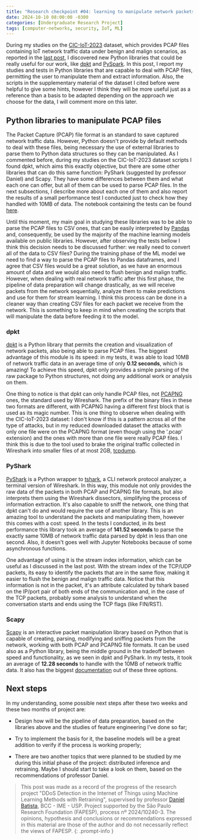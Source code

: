 ```yaml
---
title: "Research checkpoint #04: learning to manipulate network packets in Python"
date: 2024-10-10 08:00:00 -0300
categories: [Undergraduate Research Project]
tags: [computer-networks, security, IoT, ML]
---
```


During my studies on the [CIC-IoT-2023](https://www.unb.ca/cic/datasets/iotdataset-2023.html) dataset, which provides PCAP files containing IoT network traffic data under benign and malign scenarios, as reported in the [last post](https://otavioolsilva.github.io/posts/research-03/), I discovered new Python libraries that could be really useful for our work, like [dpkt](https://dpkt.readthedocs.io/en/latest/) and [PySpark](https://spark.apache.org/docs/latest/api/python/index.html). In this post, I report my studies and tests in Python libraries that are capable to deal with PCAP files, permitting the user to manipulate them and extract information. Also, the scripts in the supplementary material of the dataset I cited before were helpful to give some hints, however I think they will be more useful just as a reference than a basis to be adapted depending on the approach we choose for the data, I will comment more on this later.

## Python libraries to manipulate PCAP files

The Packet Capture (PCAP) file format is an standard to save captured network traffic data. However, Python doesn't provide by default methods to deal with these files, being necessary the use of external libraries to parse them to Python data structures so they can be manipulated. As I commented before, during my studies on the CIC-IoT-2023 dataset scripts I found dpkt, which aims this exactly objective, but there are some other libraries that can do this same function: PyShark (suggested by professor Daniel) and Scapy. They have some differences between them and what each one can offer, but all of them can be used to parse PCAP files. In the next subsections, I describe more about each one of them and also report the results of a small performance test I conducted just to check how they handled with 10MB of data. The notebook containing the tests can be found [here](https://colab.research.google.com/drive/1xwkICLCzOOB2nyzKG0JYFqF7e57V-sID).

Until this moment, my main goal in studying these libraries was to be able to parse the PCAP files to CSV ones, that can be easily interpreted by [Pandas](https://pandas.pydata.org/) and, consequently, be used by the majority of the machine learning models available on public libraries. However, after observing the tests bellow I think this decision needs to be discussed further: we really need to convert all of the data to CSV files? During the training phase of the ML model we need to find a way to parse the PCAP files to Pandas dataframes, and I agree that CSV files would be a great solution, as we have an enormous amount of data and we would also need to flush benign and malign traffic. However, when dealing with real network traffic after this first phase, the pipeline of data preparation will change drastically, as we will receive packets from the network sequentially, analyze them to make predictions and use for them for stream learning. I think this process can be done in a cleaner way than creating CSV files for each packet we receive from the network. This is something to keep in mind when creating the scripts that will manipulate the data before feeding it to the model.

### dpkt

[dpkt](https://dpkt.readthedocs.io/en/latest/) is a Python library that permits the creation and visualization of network packets, also being able to parse PCAP files. The biggest advantage of this module is its speed: in my tests, it was able to load 10MB of network traffic data in an average time of only **0.12 seconds**, which is amazing! To achieve this speed, dpkt only provides a simple parsing of the raw package to Python structures, not doing any additional work or analysis on them.

One thing to notice is that dpkt can only handle PCAP files, not [PCAPNG](https://pcapng.com/) ones, the standard used by Wireshark. The prefix of the binary files in these two formats are different, with PCAPNG having a different first block that is used as its magic number. This is one thing to observe when dealing with the CIC-IoT-2023 dataset: I don't know if this is a pattern across all of the type of attacks, but in my reduced downloaded dataset the attacks with only one file were on the PCAPNG format (even though using the '.pcap' extension) and the ones with more than one file were really PCAP files. I think this is due to the tool used to brake the original traffic collected in Wireshark into smaller files of at most 2GB, [tcpdump](https://www.tcpdump.org/).

### PyShark

[PyShark](https://kiminewt.github.io/pyshark/) is a Python wrapper to [tshark](https://www.wireshark.org/docs/man-pages/tshark.html), a CLI network protocol analyzer, a terminal version of Wireshark. In this way, this module not only provides the raw data of the packets in both PCAP and PCAPNG file formats, but also interprets them using the Wireshark dissectors, simplifying the process of information extraction. It's also capable to sniff the network, one thing that dpkt can't do and would require the use of another library. This is an amazing tool to understand the packets and manipulating them, however this comes with a cost: speed. In the tests I conducted, in its best performance this library took an average of **141.52 seconds** to parse the exactly same 10MB of network traffic data parsed by dpkt in less than one second. Also, it doesn't goes well with Jupyter Notebooks because of some asynchronous functions.

One advantage of using it is the stream index information, which can be useful as I discussed in the last post. With the stream index of the TCP/UDP packets, its easy to identify the packets that are in the same flow, making it easier to flush the benign and malign traffic data. Notice that this information is not in the packet, it's an attribute calculated by tshark based on the IP/port pair of both ends of the communication and, in the case of the TCP packets, probably some analysis to understand when the conversation starts and ends using the TCP flags (like FIN/RST).

### Scapy

[Scapy](https://scapy.net/) is an interactive packet manipulation library based on Python that is capable of creating, parsing, modifying and sniffing packets from the network, working with both PCAP and PCAPNG file formats. It can be used also as a Python library, being the middle ground in the tradeoff between speed and functionality, as we seen in dpkt and PyShark. In my tests, it took an average of **12.28 seconds** to handle with the 10MB of network traffic data. It also has the biggest [documentation](https://scapy.readthedocs.io/en/latest/) out of these three options.

## Next steps

In my understanding, some possible next steps after these two weeks and these two months of project are:

- Design how will be the pipeline of data preparation, based on the libraries above and the studies of feature engineering I've done so far;

- Try to implement the basis for it, the baseline models will be a great addition to verify if the process is working properly;

- There are two another topics that were planned to be studied by me during this initial phase of the project: distributed inference and retraining. Maybe I should start to take a look on them, based on the recommendations of professor Daniel.

> This post was made as a record of the progress of the research project "DDoS Detection in the Internet of Things using Machine Learning Methods with Retraining", supervised by professor [Daniel Batista](https://www.ime.usp.br/~batista/), BCC - IME - USP. Project supported by the São Paulo Research Foundation (FAPESP), process nº 2024/10240-3. The opinions, hypothesis and conclusions or recommendations expressed in this material are those of the author and do not necessarily reflect the views of FAPESP.
{: .prompt-info }

